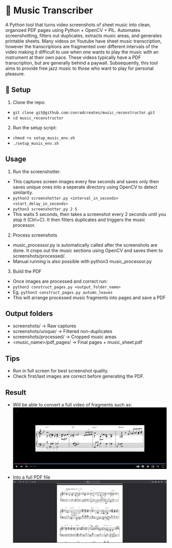 # 🎷 Music Transcriber

A Python tool that turns video screenshots of sheet music into clean, organized PDF pages using Python + OpenCV + PIL. Automates screenshotting, filters out duplicates, extracts music areas, and generates printable sheets. Many videos on Youtube have sheet music transcription, however the transcriptions are fragmented over different intervals of the video making it difficult to use when one wants to play the music with an instrument at their own pace. These videos typically have a PDF transcription, but are generally behind a paywall. Subsequently, this tool aims to provide free jazz music to those who want to play for personal pleasure. 

## 🔧 Setup

1. Clone the repo:
- ```git clone git@github.com:conradcreates/music_reconstructor.git```
- ```cd music_reconstructor```

2. Run the setup script:
- ``` chmod +x setup_music_env.sh ```
- ```./setup_music_env.sh```

## Usage

1. Run the screenshotter.
 - This captures screen images every few seconds and saves only then saves unique ones into a seperate directory using OpenCV to detect similarity.
- ```python3 screenshotter.py <interval_in_seconds> <start_delay_in_seconds>```
- ```python3 screenshotter.py 2 5```
- This waits 5 seconds, then takes a screenshot every 2 seconds until you stop it (Ctrl+C). It then filters duplicates and triggers the music processor.

2. Process screenshots
- music_processor.py is automatically called after the screenshots are done. It crops out the music sections using OpenCV and saves them to screenshots/processed/.
- Manual running is also possible with python3 music_processor.py

3. Build the PDF
- Once images are processed and correct run:
- ```python3 construct_pages.py <output_folder_name>```
- Eg. ```python3 construct_pages.py autumn_leaves```
- This will arrange processed music fragments into pages and save a PDF

## Output folders
- screenshots/ → Raw captures
- screenshots/unique/ → Filtered non-duplicates
- screenshots/processed/ → Cropped music areas
- <music_name>/pdf_pages/ → Final pages + music_sheet.pdf

## Tips
- Run in full screen for best screenshot quality.
- Check first/last images are correct before generating the PDF.

## Result 
- Will be able to convert a full video of fragments such as:
![music fragment](music_fragment.png)

- Into a full PDF file
![music PDF](music_pdf.png)

